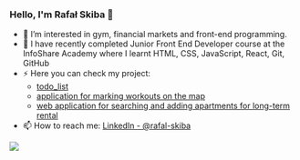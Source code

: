 ### Hello, I'm Rafał Skiba 👋

- 👀 I’m interested in gym, financial markets and front-end programming.
- 🌱 I have recently completed Junior Front End Developer course at the InfoShare Academy where I learnt HTML, CSS, JavaScript, React, Git, GitHub
- ⚡ Here you can check my project:
  - [todo_list](https://todo-list-skiba.netlify.app/)
  - [application for marking workouts on the map](https://maptymarker-workouts.netlify.app/)
  - [web application for searching and adding apartments for long-term rental](https://najemnicy.netlify.app/)
- 📫 How to reach me: [LinkedIn - @rafal-skiba](https://www.linkedin.com/in/rafal-skiba/)
<img src="https://github-readme-stats.vercel.app/api?username=rafal-skiba&&show_icons=true&title_color=ffffff&icon_color=bb2acf&text_color=daf7dc&bg_color=191919">
